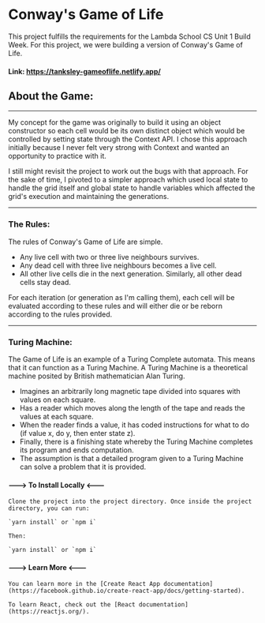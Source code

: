 # Conway's Game of Life

This project fulfills the requirements for the Lambda School CS Unit 1 Build Week. For this project, we were building a version of Conway's Game of Life.

#### Link: https://tanksley-gameoflife.netlify.app/

## About the Game:

---

My concept for the game was originally to build it using an object constructor so each cell would be its own distinct object which would be controlled by setting state through the Context API. I chose this approach initially because I never felt very strong with Context and wanted an opportunity to practice with it.

I still might revisit the project to work out the bugs with that approach. For the sake of time, I pivoted to a simpler approach which used local state to handle the grid itself and global state to handle variables which affected the grid's execution and maintaining the generations.

---

### The Rules:

The rules of Conway's Game of Life are simple.

<ul>
    <li>
    Any live cell with two or three live neighbours survives.
    </li>
    <li>
    Any dead cell with three live neighbours becomes a live
    cell.
    </li>
    <li>
    All other live cells die in the next generation.
    Similarly, all other dead cells stay dead.
    </li>
</ul>
For each iteration (or generation as I'm calling them), each
cell will be evaluated according to these rules and will
either die or be reborn according to the rules provided.

---

### Turing Machine:

The Game of Life is an example of a Turing Complete automata.
This means that it can function as a Turing Machine. A Turing
Machine is a theoretical machine posited by British
mathematician Alan Turing.

<ul>
<li>
    Imagines an arbitrarily long magnetic tape divided into
    squares with values on each square.
</li>
<li>
    Has a reader which moves along the length of the tape and
    reads the values at each square.
</li>
<li>
    When the reader finds a value, it has coded instructions
    for what to do (if value x, do y, then enter state z).
</li>
<li>
    Finally, there is a finishing state whereby the Turing
    Machine completes its program and ends computation.
</li>
<li>
    The assumption is that a detailed program given to a
    Turing Machine can solve a problem that it is provided.
</li>
</ul>

#### ---> To Install Locally <---

```
Clone the project into the project directory. Once inside the project directory, you can run:

`yarn install` or `npm i`

Then:

`yarn install` or `npm i`
```

#### ---> Learn More <---

```
You can learn more in the [Create React App documentation](https://facebook.github.io/create-react-app/docs/getting-started).

To learn React, check out the [React documentation](https://reactjs.org/).
```
